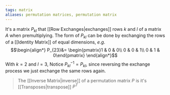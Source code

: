 ```yaml
---
tags: matrix
aliases: permutation matrices, permutation matrix
---
```

It's a matrix $P_{kl}$ that [[Row Exchanges|exchanges]] rows $k$ and $l$ of a matrix $A$ when premultiplying.
The form of $P_{kl}$ can be done by exchanging the rows of a [[Identity Matrix]] of equal dimensions, $e.g.$
$$\begin{align*}
P_{23}&= \begin{pmatrix}1 & 0 & 0\\
0 & 0 & 1\\
0 & 1 & 0\end{pmatrix}
\end{align*}$$
With $k = 2$ and $l = 3$, Notice $P_{kl}^{-1}=P_{kl}$, since reversing the exchange process we just exchange the same rows again.

> The [[Inverse Matrix|inverse]] of a permutation matrix $P$ is it's [[Transposes|transpose]] $P^{T}$ 